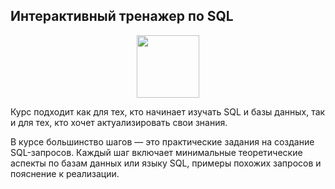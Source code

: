 ## Интерактивный тренажер по SQL

<div id="header" align="center">
  <img src="https://stepik.org/media/cache/images/courses/63054/cover_foIuz1t/6bc976a3abd69e9e3e5163a5973a8ccf.jpg" width="100"/>
</div>

Курс подходит как для тех, кто начинает изучать SQL и базы данных, так и для тех, кто хочет актуализировать свои знания.

В курсе большинство шагов — это практические задания на создание SQL-запросов. Каждый шаг включает  минимальные теоретические аспекты по базам данных или языку SQL, примеры похожих запросов и пояснение к реализации.
